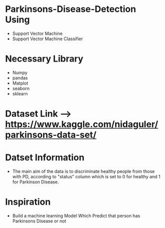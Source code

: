 # Parkinsons-Disease-Detection Using

- Support Vector Machine
- Support Vector Machine Classifier

# Necessary Library
- Numpy
- pandas
- Matplot
- seaborn
- sklearn

# Dataset Link --> https://www.kaggle.com/nidaguler/parkinsons-data-set/

# Datset Information
- The main aim of the data
is to discriminate healthy people from those with PD, according to "status"
column which is set to 0 for healthy and 1 for Parkinson Disease.

# Inspiration
- Build a machine learning Model Which Predict that person has Parkinsons Disease or not
